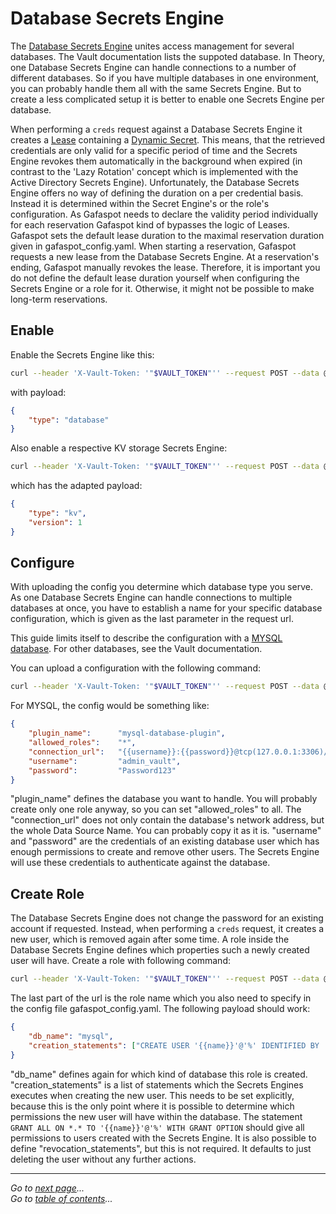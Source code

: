 # Database Secrets Engine

The [Database Secrets Engine](https://www.vaultproject.io/docs/secrets/databases/index.html) unites access management for several databases. The Vault documentation lists the suppoted database. In Theory, one Database Secrets Engine can handle connections to a number of different databases. So if you have multiple databases in one environment, you can probably handle them all with the same Secrets Engine. But to create a less complicated setup it is better to enable one Secrets Engine per database.

When performing a `creds` request against a Database Secrets Engine it creates a [Lease](https://www.vaultproject.io/docs/concepts/lease.html) containing a [Dynamic Secret](https://www.hashicorp.com/blog/why-we-need-dynamic-secrets). This means, that the retrieved credentials are only valid for a specific period of time and the Secrets Engine revokes them automatically in the background when expired (in contrast to the 'Lazy Rotation' concept which is implemented with the Active Directory Secrets Engine). Unfortunately, the Database Secrets Engine offers no way of defining the duration on a per credential basis. Instead it is determined within the Secret Engine's or the role's configuration. As Gafaspot needs to declare the validity period individually for each reservation Gafaspot kind of bypasses the logic of Leases. Gafaspot sets the default lease duration to the maximal reservation duration given in gafaspot_config.yaml. When starting a reservation, Gafaspot requests a new lease from the Database Secrets Engine. At a reservation's ending, Gafaspot manually revokes the lease. Therefore, it is important you do not define the default lease duration yourself when configuring the Secrets Engine or a role for it. Otherwise, it might not be possible to make long-term reservations.

## Enable
Enable the Secrets Engine like this:

```sh
curl --header 'X-Vault-Token: '"$VAULT_TOKEN"'' --request POST --data @database_enable.json http://127.0.0.1:8200/v1/sys/mounts/operate/<environment_name>/DB
```

with payload:

```json
{
    "type": "database"
}
```

Also enable a respective KV storage Secrets Engine:

```sh
curl --header 'X-Vault-Token: '"$VAULT_TOKEN"'' --request POST --data @kv_enable.json http://127.0.0.1:8200/v1/sys/mounts/store/<environment_name>/DB
```

which has the adapted payload:

```json
{
    "type": "kv",
    "version": 1
}
```

## Configure
With uploading the config you determine which database type you serve. As one Database Secrets Engine can handle connections to multiple databases at once, you have to establish a name for your specific database configuration, which is given as the last parameter in the request url.

This guide limits itself to describe the configuration with a [MYSQL database](https://www.vaultproject.io/docs/secrets/databases/mysql-maria.html). For other databases, see the Vault documentation.

You can upload a configuration with the following command:
    
```sh
curl --header 'X-Vault-Token: '"$VAULT_TOKEN"'' --request POST --data @database_config.json http://127.0.0.1:8200/v1/operate/<environment_name>/DB/config/my_database
```

For MYSQL, the config would be something like:

```json
{
    "plugin_name": 		"mysql-database-plugin",
    "allowed_roles": 	"*",
    "connection_url": 	"{{username}}:{{password}}@tcp(127.0.0.1:3306)/",
    "username": 		"admin_vault",
    "password": 		"Password123"
}
```

"plugin_name" defines the database you want to handle. You will probably create only one role anyway, so you can set "allowed_roles" to all. The "connection_url" does not only contain the database's network address, but the whole Data Source Name. You can probably copy it as it is. "username" and "password" are the credentials of an existing database user which has enough permissions to create and remove other users. The Secrets Engine will use these credentials to authenticate against the database.

## Create Role
The Database Secrets Engine does not change the password for an existing account if requested. Instead, when performing a `creds` request, it creates a new user, which is removed again after some time. A role inside the Database Secrets Engine defines which properties such a newly created user will have.
Create a role with following command:

```sh
curl --header 'X-Vault-Token: '"$VAULT_TOKEN"'' --request POST --data @database_role.json http://127.0.0.1:8200/v1/operate/<environment_name>/DB/roles/gafaspot
```

The last part of the url is the role name which you also need to specify in the config file gafaspot_config.yaml.
The following payload should work:

```json
{
    "db_name": "mysql",
    "creation_statements": ["CREATE USER '{{name}}'@'%' IDENTIFIED BY '{{password}}'", "GRANT ALL ON *.* TO '{{name}}'@'%' WITH GRANT OPTION"]
}
```

"db_name" defines again for which kind of database this role is created. "creation_statements" is a list of statements which the Secrets Engines executes when creating the new user. This needs to be set explicitly, because this is the only point where it is possible to determine which permissions the new user will have within the database. The statement `GRANT ALL ON *.* TO '{{name}}'@'%' WITH GRANT OPTION` should give all permissions to users created with the Secrets Engine. It is also possible to define "revocation_statements", but this is not required. It defaults to just deleting the user without any further actions.

---
*Go to [next page](secengs_ontap.md)...*  
*Go to [table of contents](README.md)...*
